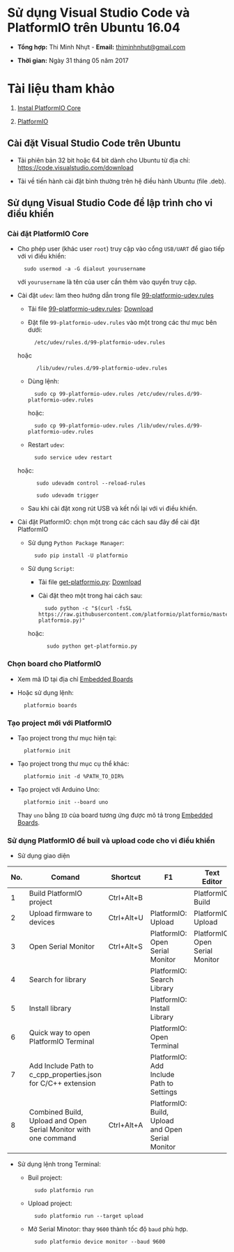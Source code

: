 # Sử dụng Visual Studio Code và PlatformIO trên Ubuntu 16.04

* **Tổng hợp:** Thi Minh Nhựt - **Email:** thiminhnhut@gmail.com

* **Thời gian:** Ngày 31 tháng 05 năm 2017

# Tài liệu tham khảo

1. [Instal PlatformIO Core](http://docs.platformio.org/en/stable/installation.html)

2. [PlatformIO](https://marketplace.visualstudio.com/items?itemName=formulahendry.platformio)

## Cài đặt Visual Studio Code trên Ubuntu

* Tải phiên bản 32 bit hoặc 64 bit dành cho Ubuntu từ địa chỉ: https://code.visualstudio.com/download

* Tải về tiến hành cài đặt bình thường trên hệ điều hành Ubuntu (file .deb).

## Sử dụng Visual Studio Code để lập trình cho vi điều khiển

### Cài đặt PlatformIO Core

* Cho phép user (khác user `root`) truy cập vào cổng `USB/UART` để giao tiếp 
với vi điều khiển:

		sudo usermod -a -G dialout yourusername

	với `yourusername` là tên của user cần thêm vào quyền truy cập.

* Cài đặt `udev`: làm theo hướng dẫn trong file [99-platformio-udev.rules](https://github.com/platformio/platformio-core/blob/develop/scripts/99-platformio-udev.rules)

	+ Tải file [99-platformio-udev.rules](https://github.com/platformio/platformio-core/blob/develop/scripts/99-platformio-udev.rules): [Download](https://github.com/platformio/platformio-core/blob/develop/scripts/99-platformio-udev.rules)
	
	+ Đặt file `99-platformio-udev.rules` vào một trong các thư mục bên dưới: 
	
			/etc/udev/rules.d/99-platformio-udev.rules
			
	hoặc
			
			/lib/udev/rules.d/99-platformio-udev.rules
			
	+ Dùng lệnh:
	
			sudo cp 99-platformio-udev.rules /etc/udev/rules.d/99-platformio-udev.rules
		
		hoặc:
		
			sudo cp 99-platformio-udev.rules /lib/udev/rules.d/99-platformio-udev.rules
			
	+ Restart `udev`:
	
			sudo service udev restart
			
	hoặc:
			
			sudo udevadm control --reload-rules
			
			sudo udevadm trigger
			
	+ Sau khi cài đặt xong rút USB và kết nối lại với vi điều khiển.
	
* Cài đặt PlatformIO: chọn một trong các cách sau đây để cài đặt PlatformIO

	+ Sử dụng `Python Package Manager`:
	
			sudo pip install -U platformio
			
	+ Sử dụng `Script`:
	
		- Tải file [get-platformio.py](https://raw.githubusercontent.com/platformio/platformio/master/scripts/get-platformio.py): [Download](get-platformio.py)
		
		- Cài đặt theo một trong hai cách sau:
		
				sudo python -c "$(curl -fsSL https://raw.githubusercontent.com/platformio/platformio/master/scripts/get-platformio.py)"
				
		hoặc:
			
				sudo python get-platformio.py
				
### Chọn board cho PlatformIO

* Xem mã ID tại địa chỉ [Embedded Boards](http://docs.platformio.org/en/stable/platforms/embedded_boards.html)

* Hoặc sử dụng lệnh:

		platformio boards

### Tạo project mới với PlatformIO

* Tạo project trong thư mục hiện tại:

		platformio init
		
* Tạo project trong thư mục cụ thể khác:

		platformio init -d %PATH_TO_DIR%
		
* Tạo project với Arduino Uno:

		platformio init --board uno
		
	Thay `uno` bằng `ID` của board tương ứng được mô tả trong [Embedded Boards](http://docs.platformio.org/en/stable/platforms/embedded_boards.html).

### Sử dụng PlatformIO để buil và upload code cho vi điều khiển

* Sử dụng giao diện

|No. |Comand                                                         |Shortcut  |F1                                               |Text Editor                    |Symbol     |
|----|---------------------------------------------------------------|----------|-------------------------------------------------|-------------------------------|-----------|
|1   |Build PlatformIO project                                       |Ctrl+Alt+B||PlatformIO: Build                               |PlatformIO: Build              |           |
|2   |Upload firmware to devices                                     |Ctrl+Alt+U|PlatformIO: Upload                               |PlatformIO: Upload             |           |
|3   |Open Serial Monitor                                            |Ctrl+Alt+S|PlatformIO: Open Serial Monitor                  |PlatformIO: Open Serial Monitor|           |
|4   |Search for library                                             |          |PlatformIO: Search Library                       |                               |Library    |
|5   |Install library                                                |          |PlatformIO: Install Library                      |                               |Download   |
|6   |Quick way to open PlatformIO Terminal                          |          |PlatformIO: Open Terminal                        |                               |Terminal   |
|7   |Add Include Path to c_cpp_properties.json for C/C++ extension  |          |PlatformIO: Add Include Path to Settings         |                               |           |
|8   |Combined Build, Upload and Open Serial Monitor with one command|Ctrl+Alt+A|PlatformIO: Build, Upload and Open Serial Monitor|                               |Right Arrow|

* Sử dụng lệnh trong Terminal:

	+ Buil project:
	
			sudo platformio run
			
	+ Upload project:
	
			sudo platformio run --target upload
			
	+ Mở Serial Minotor: thay `9600` thành tốc độ `baud` phù hợp.
	
			sudo platformio device monitor --baud 9600
